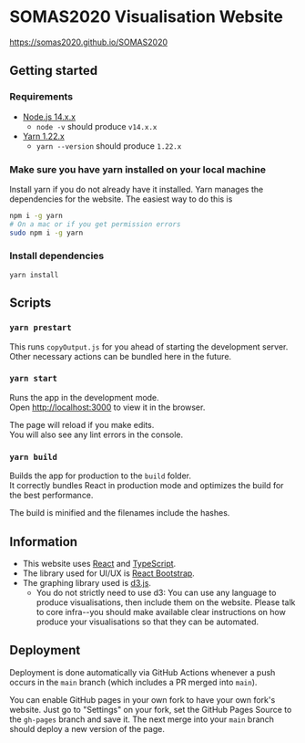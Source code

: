 # SOMAS2020 Visualisation Website

https://somas2020.github.io/SOMAS2020

## Getting started

### Requirements

- [Node.js 14.x.x](https://nodejs.org/en/)
  - `node -v` should produce `v14.x.x`
- [Yarn 1.22.x](https://yarnpkg.com/getting-started/install)
  - `yarn --version` should produce `1.22.x`

### Make sure you have yarn installed on your local machine

Install yarn if you do not already have it installed. Yarn manages the dependencies for the website. The easiest way to do this is

```bash
npm i -g yarn
# On a mac or if you get permission errors
sudo npm i -g yarn
```

### Install dependencies

`yarn install`

## Scripts

### `yarn prestart`

This runs `copyOutput.js` for you ahead of starting the development server. Other necessary actions can be bundled here in the future.

### `yarn start`

Runs the app in the development mode.\
Open [http://localhost:3000](http://localhost:3000) to view it in the browser.

The page will reload if you make edits.\
You will also see any lint errors in the console.

<!-- ### `yarn test`

Launches the test runner in the interactive watch mode.\
See the section about [running tests](https://facebook.github.io/create-react-app/docs/running-tests) for more information. -->

### `yarn build`

Builds the app for production to the `build` folder.\
It correctly bundles React in production mode and optimizes the build for the best performance.

The build is minified and the filenames include the hashes.

<!-- ### `yarn deploy`

Deploy the app into [GitHub Pages](https://somas2020.github.com/SOMAS2020).\
This should be run automatically by CI. -->

## Information

- This website uses [React](https://reactjs.org/) and [TypeScript](https://www.typescriptlang.org/).
- The library used for UI/UX is [React Bootstrap](https://react-bootstrap.github.io/).
- The graphing library used is [d3.js](https://d3js.org/).
  - You do not strictly need to use d3: You can use any language to produce visualisations, then include them on the website. Please talk to core infra--you should make available clear instructions on how produce your visualisations so that they can be automated.

## Deployment

Deployment is done automatically via GitHub Actions whenever a push occurs in the `main` branch (which includes a PR merged into `main`).

You can enable GitHub pages in your own fork to have your own fork's website. Just go to "Settings" on your fork, set the GitHub Pages Source to the `gh-pages` branch and save it. The next merge into your `main` branch should deploy a new version of the page.
